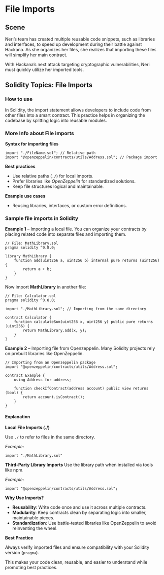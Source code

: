 # File Imports

## Scene

Neri’s team has created multiple reusable code snippets, such as libraries and interfaces, to speed up development during their battle against Hackana. As she organizes her files, she realizes that importing these files will simplify her main contract.

With Hackana’s next attack targeting cryptographic vulnerabilities, Neri must quickly utilize her imported tools.

## Solidity Topics: File Imports

### How to use

In Solidity, the import statement allows developers to include code from other files into a smart contract. This practice helps in organizing the codebase by splitting logic into reusable modules.

### More Info about File imports

**Syntax for importing files**

```solidity
import "./FileName.sol"; // Relative path
import "@openzeppelin/contracts/utils/Address.sol"; // Package import
```

**Best practices**

- Use relative paths (`./`) for local imports.
- Prefer libraries like _OpenZeppelin_ for standardized solutions.
- Keep file structures logical and maintainable.

**Example use cases**

- Reusing libraries, interfaces, or custom error definitions.

### Sample file imports in Solidity

**Example 1** – Importing a local file. You can organize your contracts by placing related code into separate files and importing them.

```solidity
// File: MathLibrary.sol
pragma solidity ^0.8.0;

library MathLibrary {
    function add(uint256 a, uint256 b) internal pure returns (uint256) {
        return a + b;
    }
}
```

Now import **MathLibrary** in another file:

```solidity
// File: Calculator.sol
pragma solidity ^0.8.0;

import "./MathLibrary.sol"; // Importing from the same directory

contract Calculator {
    function calculateSum(uint256 x, uint256 y) public pure returns (uint256) {
        return MathLibrary.add(x, y);
    }
}
```

**Example 2** – Importing file from Openzeppelin. Many Solidity projects rely on prebuilt libraries like OpenZeppelin.

```solidity
// Importing from an Openzeppelin package
import "@openzeppelin/contracts/utils/Address.sol";

contract Example {
    using Address for address;

    function checkIfContract(address account) public view returns (bool) {
        return account.isContract();
    }
}
```

#### Explanation

**Local File Imports (./)**

Use `./` to refer to files in the same directory.

_Example:_

`import "./MathLibrary.sol"`

**Third-Party Library Imports**
Use the library path when installed via tools like npm.

_Example:_

`import "@openzeppelin/contracts/utils/Address.sol";`

**Why Use Imports?**

- **Reusability**: Write code once and use it across multiple contracts.
- **Modularity**: Keep contracts clean by separating logic into smaller, maintainable pieces.
- **Standardization**: Use battle-tested libraries like OpenZeppelin to avoid reinventing the wheel.

**Best Practice**

Always verify imported files and ensure compatibility with your Solidity version (`pragma`).

This makes your code clean, reusable, and easier to understand while promoting best practices.
